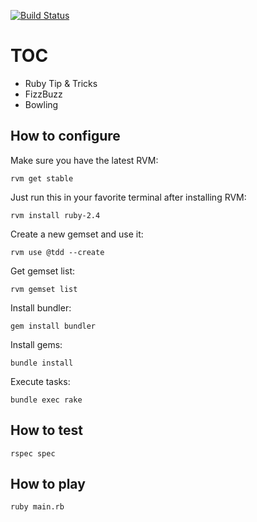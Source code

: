 [![Build Status](https://travis-ci.org/marcomontalbano/kata.rb.svg?branch=master)](https://travis-ci.org/marcomontalbano/kata.rb)


TOC
===

* Ruby Tip & Tricks
* FizzBuzz
* Bowling


How to configure
----------------

Make sure you have the latest RVM:

`rvm get stable`

Just run this in your favorite terminal after installing RVM:

`rvm install ruby-2.4`

Create a new gemset and use it:

`rvm use @tdd --create`

Get gemset list:

`rvm gemset list`

Install bundler:

`gem install bundler`

Install gems:

`bundle install`

Execute tasks:

`bundle exec rake`


How to test
-----------

`rspec spec`


How to play
-----------

`ruby main.rb`

